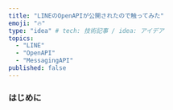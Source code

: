 ```yaml
---
title: "LINEのOpenAPIが公開されたので触ってみた"
emoji: "🔥"
type: "idea" # tech: 技術記事 / idea: アイデア
topics:
  - "LINE"
  - "OpenAPI"
  - "MessagingAPI"
published: false
---
```


### はじめに